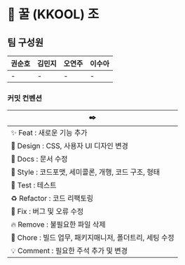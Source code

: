 # 🍯 꿀  (KKOOL) 조 

## 팀 구성원





| 권순호   | 김민지 | 오연주 | 이수아
|-|-|-|-|
|-|-|-|-|


### 커밋 컨벤션

|✒️|
|-|
|✨ Feat : 새로운 기능 추가 |
|💄 Design : CSS, 사용자 UI 디자인 변경 |
|📝 Docs : 문서 수정 |
|🎨 Style : 코드포맷, 세미콜론, 개행, 코드 구조, 형태|
|🤔 Test : 테스트|
|♻️ Refactor : 코드 리팩토링|
|🐛 Fix : 버그 및 오류 수정|
|🔥 Remove : 불필요한 파일 삭제|
|🔨 Chore : 빌드 업무, 패키지매니저, 폴더트리, 세팅 수정|
|💡 Comment : 필요한 주석 추가 및 변경|

